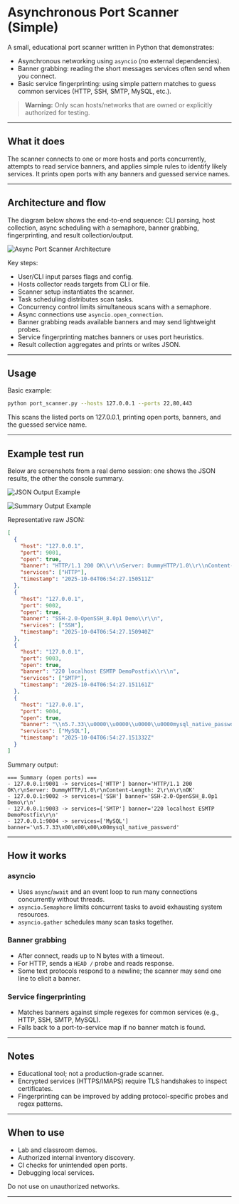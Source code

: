 # Asynchronous Port Scanner (Simple)

A small, educational port scanner written in Python that demonstrates:

- Asynchronous networking using `asyncio` (no external dependencies).
- Banner grabbing: reading the short messages services often send when you connect.
- Basic service fingerprinting: using simple pattern matches to guess common services (HTTP, SSH, SMTP, MySQL, etc.).

> **Warning:** Only scan hosts/networks that are owned or explicitly authorized for testing.

---

## What it does

The scanner connects to one or more hosts and ports concurrently, attempts to read service banners, and applies simple rules to identify likely services. It prints open ports with any banners and guessed service names.

---

## Architecture and flow

The diagram below shows the end-to-end sequence: CLI parsing, host collection, async scheduling with a semaphore, banner grabbing, fingerprinting, and result collection/output.

![Async Port Scanner Architecture](python-scripts/images/async_port_scanner_flow_edges.jpg)

Key steps:

- User/CLI input parses flags and config.
- Hosts collector reads targets from CLI or file.
- Scanner setup instantiates the scanner.
- Task scheduling distributes scan tasks.
- Concurrency control limits simultaneous scans with a semaphore.
- Async connections use `asyncio.open_connection`.
- Banner grabbing reads available banners and may send lightweight probes.
- Service fingerprinting matches banners or uses port heuristics.
- Result collection aggregates and prints or writes JSON.

---

## Usage

Basic example:

```bash
python port_scanner.py --hosts 127.0.0.1 --ports 22,80,443
```

This scans the listed ports on 127.0.0.1, printing open ports, banners, and the guessed service name.

---

## Example test run

Below are screenshots from a real demo session: one shows the JSON results, the other the console summary.

![JSON Output Example](python-scripts/images/async2.jpg)

![Summary Output Example](python-scripts/images/async.jpg)

Representative raw JSON:

```json
[
  {
    "host": "127.0.0.1",
    "port": 9001,
    "open": true,
    "banner": "HTTP/1.1 200 OK\\r\\nServer: DummyHTTP/1.0\\r\\nContent-Length: 2\\r\\n\\r\\nOK",
    "services": ["HTTP"],
    "timestamp": "2025-10-04T06:54:27.150511Z"
  },
  {
    "host": "127.0.0.1",
    "port": 9002,
    "open": true,
    "banner": "SSH-2.0-OpenSSH_8.0p1 Demo\\r\\n",
    "services": ["SSH"],
    "timestamp": "2025-10-04T06:54:27.150940Z"
  },
  {
    "host": "127.0.0.1",
    "port": 9003,
    "open": true,
    "banner": "220 localhost ESMTP DemoPostfix\\r\\n",
    "services": ["SMTP"],
    "timestamp": "2025-10-04T06:54:27.151161Z"
  },
  {
    "host": "127.0.0.1",
    "port": 9004,
    "open": true,
    "banner": "\\n5.7.33\\u0000\\u0000\\u0000\\u0000mysql_native_password",
    "services": ["MySQL"],
    "timestamp": "2025-10-04T06:54:27.151332Z"
  }
]
```

Summary output:

```
=== Summary (open ports) ===
- 127.0.0.1:9001 -> services=['HTTP'] banner='HTTP/1.1 200 OK\r\nServer: DummyHTTP/1.0\r\nContent-Length: 2\r\n\r\nOK'
- 127.0.0.1:9002 -> services=['SSH'] banner='SSH-2.0-OpenSSH_8.0p1 Demo\r\n'
- 127.0.0.1:9003 -> services=['SMTP'] banner='220 localhost ESMTP DemoPostfix\r\n'
- 127.0.0.1:9004 -> services=['MySQL'] banner='\n5.7.33\x00\x00\x00\x00mysql_native_password'
```

---

## How it works

### asyncio

- Uses `async`/`await` and an event loop to run many connections concurrently without threads.
- `asyncio.Semaphore` limits concurrent tasks to avoid exhausting system resources.
- `asyncio.gather` schedules many scan tasks together.

### Banner grabbing

- After connect, reads up to N bytes with a timeout.
- For HTTP, sends a `HEAD /` probe and reads response.
- Some text protocols respond to a newline; the scanner may send one line to elicit a banner.

### Service fingerprinting

- Matches banners against simple regexes for common services (e.g., HTTP, SSH, SMTP, MySQL).
- Falls back to a port-to-service map if no banner match is found.

---

## Notes

- Educational tool; not a production-grade scanner.
- Encrypted services (HTTPS/IMAPS) require TLS handshakes to inspect certificates.
- Fingerprinting can be improved by adding protocol-specific probes and regex patterns.

---

## When to use

- Lab and classroom demos.
- Authorized internal inventory discovery.
- CI checks for unintended open ports.
- Debugging local services.

Do not use on unauthorized networks.

---

